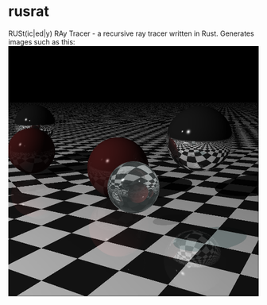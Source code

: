 # rusrat
RUSt(ic|ed|y) RAy Tracer - a recursive ray tracer written in Rust.
Generates images such as this:
![First example image](https://raw.githubusercontent.com/gcohara/rusrat/main/examples/example_1.png)
